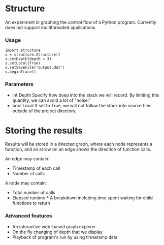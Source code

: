 # Structure

An experiment in graphing the control flow of a Python program.  Currently does not support multithreaded applications.

### Usage

    import structure
    s = structure.Structure()
    s.setDepth(depth = 3)
    s.setLocal(True)
    s.setSaveFile("output.dat")
    s.beginTrace()

### Parameters
* int Depth
        Specify how deep into the stack we will record.  By limiting this quantity, we can avoid a lot of "noise."
* bool Local
        If set to True, we will not follow the stack into source files outside of the project directory.

# Storing the results

Results will be stored in a directed graph, where each node represents a function, and an arrow on an edge shows the direction of function calls.

An edge may contain:
* Timestamp of each call
* Number of calls

A node may contain:
* Total number of calls
* Elapsed runtime
        * A breakdown including time spent waiting for child functions to return

### Advanced features

* An interactive web-based graph explorer
* On the fly changing of depth that we display
* Playback of program's run by using timestamp data

